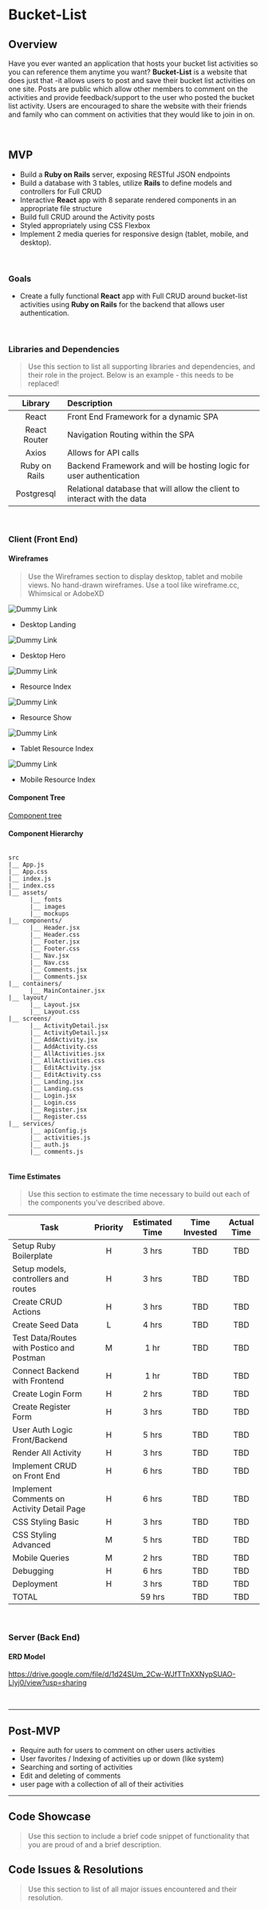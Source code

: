 # Bucket-List

## Overview

Have you ever wanted an application that hosts your bucket list activities so you can reference them anytime you want? **Bucket-List** is a website that does just that -it allows users to post and save their bucket list activities on one site. Posts are public which allow other members to comment on the activities and provide feedback/support to the user who posted the bucket list activity. Users are encouraged to share the website with their friends and family who can comment on activities that they would like to join in on. 


<br>

## MVP

- Build a **Ruby on Rails** server, exposing RESTful JSON endpoints
- Build a database with 3 tables, utilize **Rails** to define models and controllers for Full CRUD
- Interactive **React** app with 8 separate rendered components in an appropriate file structure
- Build full CRUD around the Activity posts  
- Styled appropriately using CSS Flexbox
- Implement 2 media queries for responsive design (tablet, mobile, and desktop).

<br>

### Goals

- Create a fully functional **React** app with Full CRUD around bucket-list activities using **Ruby on Rails** for the backend that allows user authentication. 

<br>

### Libraries and Dependencies

> Use this section to list all supporting libraries and dependencies, and their role in the project. Below is an example - this needs to be replaced!

|     Library      | Description                                |
| :--------------: | :----------------------------------------- |
|      React       | Front End Framework for a dynamic SPA |
|   React Router   | Navigation Routing within the SPA |
| Axios | Allows for API calls|
|  Ruby on Rails  | Backend Framework and will be hosting logic for user authentication |
|  Postgresql  | Relational database that will allow the client to interact with the data |

<br>

### Client (Front End)

#### Wireframes

> Use the Wireframes section to display desktop, tablet and mobile views. No hand-drawn wireframes. Use a tool like wireframe.cc, Whimsical or AdobeXD

![Dummy Link](url)

- Desktop Landing

![Dummy Link](url)

- Desktop Hero

![Dummy Link](url)

- Resource Index

![Dummy Link](url)

- Resource Show

![Dummy Link](url)

- Tablet Resource Index

![Dummy Link](url)

- Mobile Resource Index

#### Component Tree

[Component tree](https://whimsical.com/bucket-list-VZiaPda6sk82NC2m5maRmP)

#### Component Hierarchy

``` structure

src
|__ App.js
|__ App.css
|__ index.js
|__ index.css
|__ assets/
      |__ fonts
      |__ images
      |__ mockups
|__ components/
      |__ Header.jsx
      |__ Header.css
      |__ Footer.jsx
      |__ Footer.css
      |__ Nav.jsx
      |__ Nav.css
      |__ Comments.jsx
      |__ Comments.jsx
|__ containers/
      |__ MainContainer.jsx
|__ layout/
      |__ Layout.jsx
      |__ Layout.css
|__ screens/
      |__ ActivityDetail.jsx
      |__ ActivityDetail.jsx
      |__ AddActivity.jsx
      |__ AddActivity.css
      |__ AllActivities.jsx
      |__ AllActivities.css
      |__ EditActivity.jsx
      |__ EditActivity.css
      |__ Landing.jsx
      |__ Landing.css
      |__ Login.jsx
      |__ Login.css
      |__ Register.jsx
      |__ Register.css
|__ services/
      |__ apiConfig.js
      |__ activities.js
      |__ auth.js
      |__ comments.js
      

```

#### Time Estimates

> Use this section to estimate the time necessary to build out each of the components you've described above.

| Task                | Priority | Estimated Time | Time Invested | Actual Time |
| ------------------- | :------: | :------------: | :-----------: | :---------: |
| Setup Ruby Boilerplate    |    H     |     3 hrs      |     TBD     |    TBD    |
| Setup models, controllers and routes    |    H     |     3 hrs      |     TBD     |    TBD    |
| Create CRUD Actions |    H     |     3 hrs      |     TBD     |     TBD     |
| Create Seed Data |    L     |     4 hrs      |     TBD     |     TBD     |
| Test Data/Routes with Postico and Postman |    M     |     1 hr      |     TBD     |     TBD     |
| Connect Backend with Frontend |    H     |     1 hr      |     TBD     |     TBD     |
| Create Login Form |    H     |     2 hrs      |     TBD     |     TBD     |
| Create Register Form |    H     |     3 hrs      |     TBD     |     TBD     |
| User Auth Logic Front/Backend |    H     |     5 hrs      |     TBD     |     TBD     |
| Render All Activity |    H     |     3 hrs      |     TBD     |     TBD     |
| Implement CRUD on Front End |    H     |     6 hrs      |     TBD     |     TBD     |
| Implement Comments on Activity Detail Page |    H     |     6 hrs      |     TBD     |     TBD     |
| CSS Styling Basic |    H     |     3 hrs      |     TBD     |     TBD     |
| CSS Styling Advanced |    M     |     5 hrs      |     TBD     |     TBD     |
| Mobile Queries |    M     |     2 hrs      |     TBD     |     TBD     |
| Debugging |    H     |     6 hrs      |     TBD     |     TBD     |
| Deployment |    H     |     3 hrs      |     TBD     |     TBD     |
| TOTAL               |          |     59 hrs      |     TBD     |     TBD     |


<br>

### Server (Back End)

#### ERD Model

https://drive.google.com/file/d/1d24SUm_2Cw-WJfTTnXXNypSUAO-Llyj0/view?usp=sharing

<br>

***

## Post-MVP

- Require auth for users to comment on other users activities
- User favorites / Indexing of activities up or down (like system)
- Searching and sorting of activities
- Edit and deleting of comments
- user page with a collection of all of their activities

***

## Code Showcase

> Use this section to include a brief code snippet of functionality that you are proud of and a brief description.

## Code Issues & Resolutions

> Use this section to list of all major issues encountered and their resolution.
